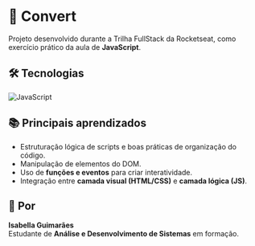 # 🔄 Convert  

Projeto desenvolvido durante a Trilha FullStack da Rocketseat, como exercício prático da aula de **JavaScript**.  

## 🛠️ Tecnologias  
![JavaScript](https://img.shields.io/badge/JavaScript-F7DF1E?style=for-the-badge&logo=javascript&logoColor=black)


## 📚 Principais aprendizados  
- Estruturação lógica de scripts e boas práticas de organização do código.  
- Manipulação de elementos do DOM.
- Uso de **funções e eventos** para criar interatividade.  
- Integração entre **camada visual (HTML/CSS)** e **camada lógica (JS)**.  

## 👤 Por  
**Isabella Guimarães**  
Estudante de **Análise e Desenvolvimento de Sistemas** em formação.  
